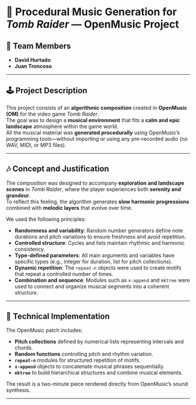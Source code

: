 # 🎵 Procedural Music Generation for *Tomb Raider* — OpenMusic Project

## 👥 Team Members
- **David Hurtado**
- **Juan Troncoso**

---

## 🕹️ Project Description

This project consists of an **algorithmic composition** created in **OpenMusic (OM)** for the video game *Tomb Raider*.  
The goal was to design a **musical environment** that fits a **calm and epic landscape** atmosphere within the game world.  
All the musical material was **generated procedurally** using OpenMusic’s programming tools—without importing or using any pre-recorded audio (no WAV, MIDI, or MP3 files).

---

## 🎶 Concept and Justification

The composition was designed to accompany **exploration and landscape scenes** in *Tomb Raider*, where the player experiences both **serenity and grandeur**.  
To reflect this feeling, the algorithm generates **slow harmonic progressions** combined with **melodic layers** that evolve over time.

We used the following principles:

- **Randomness and variability**: Random number generators define note durations and pitch variations to ensure freshness and avoid repetition.  
- **Controlled structure**: Cycles and lists maintain rhythmic and harmonic consistency.  
- **Type-defined parameters**: All main arguments and variables have specific types (e.g., integer for duration, list for pitch collections).  
- **Dynamic repetition**: The `repeat-n` objects were used to create motifs that repeat a controlled number of times.  
- **Combination and sequence**: Modules such as `x-append` and `mktree` were used to connect and organize musical segments into a coherent structure.

---

## 🧠 Technical Implementation

The OpenMusic patch includes:

- **Pitch collections** defined by numerical lists representing intervals and chords.  
- **Random functions** controlling pitch and rhythm variation.  
- **`repeat-n`** modules for structured repetition of motifs.  
- **`x-append`** objects to concatenate musical phrases sequentially.  
- **`mktree`** to build hierarchical structures and combine musical elements.

The result is a two-minute piece rendered directly from OpenMusic’s sound synthesis.

---



